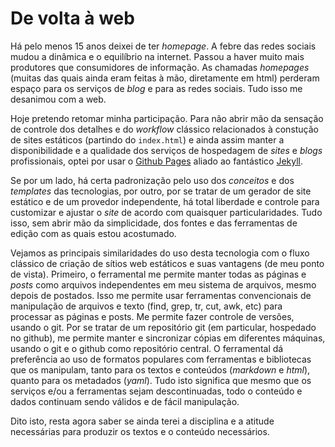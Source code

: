 ---
---
# De volta à web

Há pelo menos 15 anos deixei de ter _homepage_. A febre das redes
sociais mudou a dinâmica e o equilíbrio na internet. Passou a
haver muito mais produtores que consumidores de informação. As
chamadas _homepages_ (muitas das quais ainda eram feitas à mão,
diretamente em html) perderam espaço para os serviços de _blog_ e
para as redes sociais. Tudo isso me desanimou com a web.

Hoje pretendo retomar minha participação. Para não abrir mão da
sensação de controle dos detalhes e do _workflow_ clássico
relacionados à constução de sites estáticos (partindo do
`index.html`) e ainda assim manter a disponibilidade e a
qualidade dos serviços de hospedagem de _sites_ e _blogs_
profissionais, optei por usar o [Github
Pages](https://pages.github.com/) aliado ao fantástico
[Jekyll](https://jekyllrb.com/).

Se por um lado, há certa padronização pelo uso dos _conceitos_ e
dos _templates_ das tecnologias, por outro, por se tratar de um
gerador de site estático e de um provedor independente, há total
liberdade e controle para customizar e ajustar o _site_ de acordo
com quaisquer particularidades. Tudo isso, sem abrir mão da
simplicidade, dos fontes e das ferramentas de edição com as quais
estou acostumado. 

Vejamos as principais similaridades do uso desta tecnologia com o
fluxo clássico de criação de sítios web estáticos e suas
vantagens (de meu ponto de vista). Primeiro, o ferramental me
permite manter todas as páginas e _posts_ como arquivos
independentes em meu sistema de arquivos, mesmo depois de
postados. Isso me permite usar ferramentas convencionais de
manipulação de arquivos e texto (find, grep, tr, cut, awk, etc)
para processar as páginas e posts. Me permite fazer controle de
versões, usando o git. Por se tratar de um repositório git (em
particular, hospedado no github), me permite manter e sincronizar
cópias em diferentes máquinas, usando o git e o github como
repositório central. O ferramental dá preferência ao uso de
formatos populares com ferramentas e bibliotecas que os
manipulam, tanto para os textos e conteúdos (_markdown_ e
_html_), quanto para os metadados (_yaml_). Tudo isto significa
que mesmo que os serviços e/ou a ferramentas sejam
descontinuadas, todo o conteúdo e dados continuam sendo válidos e
de fácil manipulação.

Dito isto, resta agora saber se ainda terei a disciplina e a
atitude necessárias para produzir os textos e o conteúdo
necessários.
